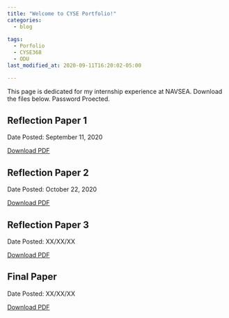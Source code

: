 ```yaml
---
title: "Welcome to CYSE Portfolio!"
categories:
  - blog
  
tags:
  - Porfolio
  - CYSE368
  - ODU
last_modified_at: 2020-09-11T16:20:02-05:00

---
```

<p> This page is dedicated for my internship experience at NAVSEA.  Download the files below.  Password Proected. </p>
<div> 
  <h2> Reflection Paper 1 </h2>
  <div class = "notice--info">
    <p> Date Posted: September 11, 2020 </p>
    <a href="/assets/downloads/CYSE_368_Reflection_Paper_1.pdf" class="btn btn--inverse .btn--small"> Download PDF</a> 
  </div>
</div>

<div> 
  <h2> Reflection Paper 2 </h2>
  <div class = "notice--info">
    <p> Date Posted: October 22, 2020</p>
    <a href="/assets/CYSE_368_Reflection_Paper_1.pdf" class="btn btn--inverse .btn--small"> Download PDF</a> 
  </div>
</div>

<div> 
  <h2> Reflection Paper 3 </h2>
  <div class = "notice--info">
    <p> Date Posted: XX/XX/XX </p>
    <a href="/assets/#" class="btn btn--inverse .btn--small"> Download PDF</a> 
  </div>
</div>

<div> 
  <h2> Final Paper </h2>
  <div class = "notice--danger">
    <p> Date Posted: XX/XX/XX </p>
    <a href="/assets/#" class="btn btn--inverse .btn--small"> Download PDF</a> 
  </div>
</div>



